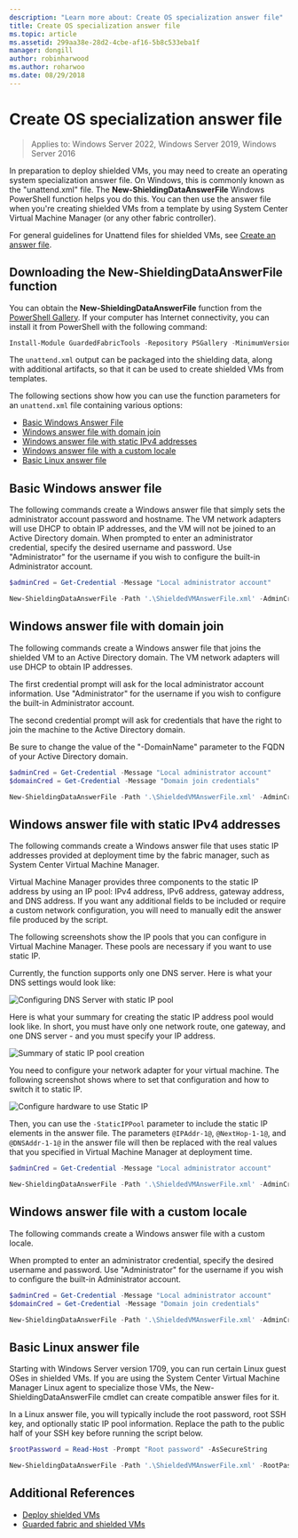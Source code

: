 ```yaml
---
description: "Learn more about: Create OS specialization answer file"
title: Create OS specialization answer file
ms.topic: article
ms.assetid: 299aa38e-28d2-4cbe-af16-5b8c533eba1f
manager: dongill
author: robinharwood
ms.author: roharwoo
ms.date: 08/29/2018
---
```


# Create OS specialization answer file

>Applies to: Windows Server 2022, Windows Server 2019, Windows Server 2016

In preparation to deploy shielded VMs, you may need to create an operating system specialization answer file. On Windows, this is commonly known as the "unattend.xml" file. The **New-ShieldingDataAnswerFile** Windows PowerShell function helps you do this. You can then use the answer file when you're creating shielded VMs from a template by using System Center Virtual Machine Manager (or any other fabric controller).

For general guidelines for Unattend files for shielded VMs, see [Create an answer file](guarded-fabric-tenant-creates-shielding-data.md#create-an-answer-file).

## Downloading the New-ShieldingDataAnswerFile function

You can obtain the **New-ShieldingDataAnswerFile** function from the [PowerShell Gallery](https://aka.ms/gftools). If your computer has Internet connectivity, you can install it from PowerShell with the following command:

```powershell
Install-Module GuardedFabricTools -Repository PSGallery -MinimumVersion 1.0.0
```

The `unattend.xml` output can be packaged into the shielding data, along with additional artifacts, so that it can be used to create shielded VMs from templates.

The following sections show how you can use the function parameters for an `unattend.xml` file containing various options:

- [Basic Windows Answer File](#basic-windows-answer-file)
- [Windows answer file with domain join](#windows-answer-file-with-domain-join)
- [Windows answer file with static IPv4 addresses](#windows-answer-file-with-static-ipv4-addresses)
- [Windows answer file with a custom locale](#windows-answer-file-with-a-custom-locale)
- [Basic Linux answer file](#basic-linux-answer-file)

## Basic Windows answer file

The following commands create a Windows answer file that simply sets the administrator account password and hostname.
The VM network adapters will use DHCP to obtain IP addresses, and the VM will not be joined to an Active Directory domain.
When prompted to enter an administrator credential, specify the desired username and password.
Use "Administrator" for the username if you wish to configure the built-in Administrator account.

```powershell
$adminCred = Get-Credential -Message "Local administrator account"

New-ShieldingDataAnswerFile -Path '.\ShieldedVMAnswerFile.xml' -AdminCredentials $adminCred
```

## Windows answer file with domain join

The following commands create a Windows answer file that joins the shielded VM to an Active Directory domain.
The VM network adapters will use DHCP to obtain IP addresses.

The first credential prompt will ask for the local administrator account information.
Use "Administrator" for the username if you wish to configure the built-in Administrator account.

The second credential prompt will ask for credentials that have the right to join the machine to the Active Directory domain.

Be sure to change the value of the "-DomainName" parameter to the FQDN of your Active Directory domain.

```powershell
$adminCred = Get-Credential -Message "Local administrator account"
$domainCred = Get-Credential -Message "Domain join credentials"

New-ShieldingDataAnswerFile -Path '.\ShieldedVMAnswerFile.xml' -AdminCredentials $adminCred -DomainName 'my.contoso.com' -DomainJoinCredentials $domainCred
```
## Windows answer file with static IPv4 addresses

The following commands create a Windows answer file that uses static IP addresses provided at deployment time by the fabric manager, such as System Center Virtual Machine Manager.

Virtual Machine Manager provides three components to the static IP address by using an IP pool: IPv4 address, IPv6 address, gateway address, and DNS address. If you want any additional fields to be included or require a custom network configuration, you will need to manually edit the answer file produced by the script.

The following screenshots show the IP pools that you can configure in Virtual Machine Manager. These pools are necessary if you want to use static IP.

Currently, the function supports only one DNS server. Here is what your DNS settings would look like:

![Configuring DNS Server with static IP pool](../media/Guarded-Fabric-Shielded-VM/guarded-host-unattend-static-ip-address-pool-dns-settings.png)

Here is what your summary for creating the static IP address pool would look like. In short, you must have only one network route, one gateway, and one DNS server - and you must specify your IP address.

![Summary of static IP pool creation](../media/Guarded-Fabric-Shielded-VM/guarded-host-unattend-static-ip-address-pool-summary.png)

You need to configure your network adapter for your virtual machine. The following screenshot shows where to set that configuration and how to switch it to static IP.

![Configure hardware to use Static IP](../media/Guarded-Fabric-Shielded-VM/guarded-host-unattend-static-ip-address-pool-network-adapter-settings.png)

Then, you can use the  `-StaticIPPool` parameter to include the static IP elements in the answer file. The parameters `@IPAddr-1@`, `@NextHop-1-1@`, and `@DNSAddr-1-1@` in the answer file will then be replaced with the real values that you specified in Virtual Machine Manager at deployment time.

```powershell
$adminCred = Get-Credential -Message "Local administrator account"

New-ShieldingDataAnswerFile -Path '.\ShieldedVMAnswerFile.xml' -AdminCredentials $adminCred -StaticIPPool IPv4Address
```

## Windows answer file with a custom locale

The following commands create a Windows answer file with a custom locale.

When prompted to enter an administrator credential, specify the desired username and password.
Use "Administrator" for the username if you wish to configure the built-in Administrator account.

```powershell
$adminCred = Get-Credential -Message "Local administrator account"
$domainCred = Get-Credential -Message "Domain join credentials"

New-ShieldingDataAnswerFile -Path '.\ShieldedVMAnswerFile.xml' -AdminCredentials $adminCred -Locale es-ES
```

## Basic Linux answer file

Starting with Windows Server version 1709, you can run certain Linux guest OSes in shielded VMs.
If you are using the System Center Virtual Machine Manager Linux agent to specialize those VMs, the New-ShieldingDataAnswerFile cmdlet can create compatible answer files for it.

In a Linux answer file, you will typically include the root password, root SSH key, and optionally static IP pool information.
Replace the path to the public half of your SSH key before running the script below.

```powershell
$rootPassword = Read-Host -Prompt "Root password" -AsSecureString

New-ShieldingDataAnswerFile -Path '.\ShieldedVMAnswerFile.xml' -RootPassword $rootPassword -RootSshKey '~\.ssh\id_rsa.pub'
```

## Additional References

- [Deploy shielded VMs](guarded-fabric-configuration-scenarios-for-shielded-vms-overview.md)
- [Guarded fabric and shielded VMs](guarded-fabric-and-shielded-vms-top-node.md)
